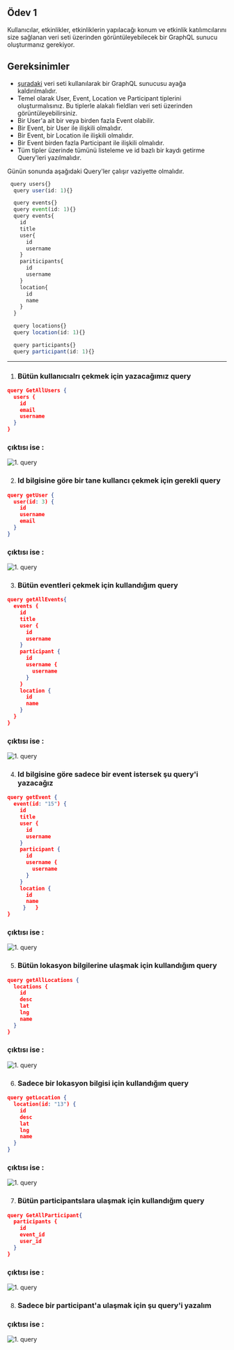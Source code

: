 ## Ödev 1

Kullanıcılar, etkinlikler, etkinliklerin yapılacağı konum ve etkinlik katılımcılarını size sağlanan veri seti üzerinden görüntüleyebilecek bir GraphQL sunucu oluşturmanız gerekiyor.


## Gereksinimler
- [şuradaki](https://github.com/nuhgnc/GraphQl/blob/1.odev/data.json) veri seti kullanılarak bir GraphQL sunucusu ayağa kaldırılmalıdır.
- Temel olarak User, Event, Location ve Participant tiplerini oluşturmalısınız. Bu tiplerle alakalı fieldları veri seti üzerinden görüntüleyebilirsiniz.
- Bir User'a ait bir veya birden fazla Event olabilir.
- Bir Event, bir User ile ilişkili olmalıdır.
- Bir Event, bir Location ile ilişkili olmalıdır.
- Bir Event birden fazla Participant ile ilişkili olmalıdır.
- Tüm tipler üzerinde tümünü listeleme ve id bazlı bir kaydı getirme Query'leri yazılmalıdır.

Günün sonunda aşağıdaki Query'ler çalışır vaziyette olmalıdır.

```javascript
 query users{}
  query user(id: 1){}

  query events{}
  query event(id: 1){}
  query events{
    id
    title
    user{
      id
      username
    }
    pariticipants{
      id
      username
    }
    location{
      id
      name
    }
  }

  query locations{}
  query location(id: 1){}

  query participants{}
  query participant(id: 1){}
```  


----------  



1. ### Bütün kullanıcıalrı çekmek için yazacağımız query 
```json
query GetAllUsers {
  users {
    id
    email
    username
  }
}
```
### çıktısı ise :
![1. query](./img/1.jpeg)

2. ### Id bilgisine göre bir tane kullancı çekmek için gerekli query

```json
query getUser {
  user(id: 3) {
    id
    username
    email
  }
}
```
### çıktısı ise :
![1. query](./img/2.jpeg)


3. ### Bütün eventleri çekmek için kullandığım query
```json
query getAllEvents{
  events {
    id
    title
    user {
      id
      username
    }
    participant {
      id
      username {
        username
      }
    }
    location {
      id
      name
    }
  }
}
```

### çıktısı ise :
![1. query](./img/3.jpeg)


4. ### Id bilgisine göre sadece bir event istersek şu query'i yazacağız

```json
query getEvent {
  event(id: "15") {
    id
    title
    user {
      id
      username
    }
    participant {
      id
      username {
        username
      }
    }
    location {
      id
      name
     }   }
}
```

### çıktısı ise :
![1. query](./img/4.jpg)

5. ### Bütün lokasyon bilgilerine ulaşmak için kullandığım query
```json
query getAllLocations {
  locations {
    id
    desc
    lat
    lng
    name
  }
}
```

### çıktısı ise :
![1. query](./img/allLocations.jpeg)

6. ### Sadece bir lokasyon bilgisi için kullandığım query
```json
query getLocation {
  location(id: "13") {
    id
    desc
    lat
    lng
    name
  }
}
```

### çıktısı ise :
![1. query](./img/getLocation.jpeg)

7. ### Bütün participantslara ulaşmak için kullandığım query
```json
query GetAllParticipant{
  participants {
    id
    event_id
    user_id
  }
}
```
### çıktısı ise :
![1. query](./img/getAllPart.jpeg)

8. ### Sadece bir participant'a ulaşmak için şu query'i yazalım

### çıktısı ise :
![1. query](./img/getPart.jpeg)